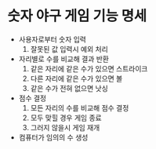 # 숫자 야구 게임 기능 명세

- 사용자로부터 숫자 입력
    1. 잘못된 값 입력시 예외 처리
- 자리별로 수를 비교해 결과 반환
    1. 같은 자리에 같은 수가 있으면 스트라이크
    2. 다른 자리에 같은 수가 있으면 볼
    3. 같은 수가 전혀 없으면 낫싱
- 점수 결정
    1. 모든 자리의 수를 비교해 점수 결정
    2. 모두 맞힐 경우 게임 종료
    3. 그러지 않을시 게임 재개
- 컴퓨터가 임의의 수 생성